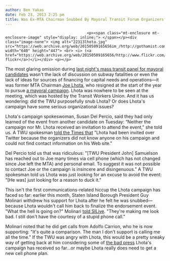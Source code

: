 ```yaml
---
author: Ben Yakas
date: Feb 23, 2013 2:25 pm
title: Was Ex-MTA Chairman Snubbed By Mayoral Transit Forum Organizers?
---
```


	
										<p><span class="mt-enclosure mt-enclosure-image" style="display: inline;"> </span></p><div class="image-none"> <img alt="22313lhota.jpg" src="https://web.archive.org/web/20150509165656im_/http://gothamist.com/attachments/byakas/22313lhota.jpg" width="640" height="447"> <br> <i> (<a href="https://web.archive.org/web/20150509165656/http://www.flickr.com/photos/mtaphotos/6957142306/in/photostream/">mtaphotos&apos; flickr</a>)</i></div> <p></p>

<p>The most glaring omission during <a href="https://web.archive.org/web/20150509165656/http://gothamist.com/2013/02/23/mayoral_candidates_discussed_transi.php">last night&apos;s mass transit panel for mayoral candidates</a> wasn&apos;t the lack of discussion on subway fatalities or even the lack of ideas for sources of financing for capital needs and operations&#x2014;it was former MTA Chairman <a href="https://web.archive.org/web/20150509165656/http://gothamist.com/tags/joelhota">Joe Lhota</a>, who resigned at the start of the year to pursue <a href="https://web.archive.org/web/20150509165656/http://gothamist.com/2013/01/03/after_leaving_the_mta_joe_lhota_is.php">a mayoral campaign</a>. Lhota was nowhere to be seen at the meeting, which was hosted by the Transit Workers Union. And it has us wondering: did the TWU purposefully snub Lhota? Or does Lhota&apos;s campaign have some serious organizational issues?</p>

<p>Lhota&apos;s campaign spokeswoman, Susan Del Percio, said they had only learned of the event from another candidate on Tuesday: &#x201C;Neither the campaign nor Mr. Lhota received an invitation to attend the event,&quot; she told us. A TWU spokesman <a href="https://web.archive.org/web/20150509165656/http://www.nytimes.com/2013/02/23/nyregion/mayoral-candidates-at-a-forum-all-support-mass-transit.html?ref=josephjlhota">told the Times that</a> &quot;Lhota had been invited over Twitter because the organizers did not know anyone on his campaign and could not find contact information on his Web site.&quot;</p>

<p>Del Percio told us that was ridiculous: &quot;[TWU President John] Samuelson has reached out to Joe many times via cell phone (which has not changed since Joe left the MTA) and personal email. To suggest it was not possible to contact Joe or the campaign is insincere and disingenuous.&#x201D; A TWU spokesman told us Lhota was just looking for an excuse to avoid the event: &quot;[He was] just looking for a reason to duck it.&quot;</p>

<p>This isn&apos;t the first communications-related hiccup the Lhota campaign has faced so far: earlier this month, Staten Island Borough President Guy Molinari withdrew his support for Lhota after he felt he was snubbed&#x2014;because Lhota wouldn&apos;t call him back to finalize the endorsement event. &quot;What the hell is going on?&quot; Molinari <a href="https://web.archive.org/web/20150509165656/http://www.silive.com/news/index.ssf/2013/02/the_new_feud_un-returned_phone.html">told SILive</a>. &quot;They&apos;re making me look bad. I still don&apos;t have the courtesy of a stupid phone call.&quot;</p>

<p>Molinari noted that he did get calls from Adolfo Carrion, who he is now supporting: &quot;It&apos;s quite a comparison. The man I don&apos;t support is calling me all the time.&quot; If the TWU was angry with Lhota, this would be a pretty sneaky way of getting back at him considering some of <a href="https://web.archive.org/web/20150509165656/http://nymag.com/daily/intelligencer/2013/01/joe-lhota-flops-in-debut-at-mayoral-forum.html">the bad press</a> Lhota&apos;s campaign has received so far...or maybe Lhota really does need to get a new cell phone plan.</p>					
										
									
				